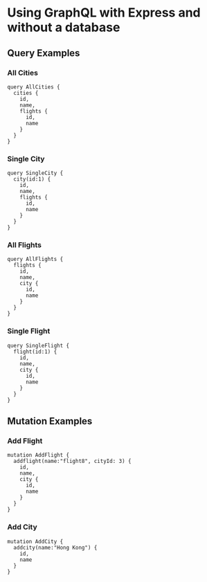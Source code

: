 # Using GraphQL with Express and without a database

## Query Examples

### All Cities

```
query AllCities {
  cities {
    id,
    name,
    flights {
      id,
      name
    }
  }
}

```

### Single City

```
query SingleCity {
  city(id:1) {
    id,
    name,
    flights {
      id,
      name
    }
  }
}

```

### All Flights

```
query AllFlights {
  flights {
    id,
    name,
    city {
      id,
      name
    }
  }
}
```

### Single Flight

```
query SingleFlight {
  flight(id:1) {
    id,
    name,
    city {
      id,
      name
    }
  }
}
```

## Mutation Examples

### Add Flight

```
mutation AddFlight {
  addflight(name:"flight8", cityId: 3) {
    id,
    name,
    city {
      id,
      name
    }
  }
}
```

### Add City

```
mutation AddCity {
  addcity(name:"Hong Kong") {
    id,
    name
  }
}
```
